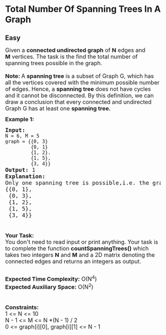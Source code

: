 # Total Number Of Spanning Trees In A Graph
## Easy
<div class="problems_problem_content__Xm_eO"><p><span style="font-size:18px">Given a <strong>connected undirected graph</strong>&nbsp;of <strong>N</strong>&nbsp;edges and <strong>M</strong>&nbsp;vertices. The task is the find the total number of spanning trees possible in the graph.<br>
<br>
<strong>Note:&nbsp;</strong>A&nbsp;<strong>spanning tree</strong>&nbsp;is a subset of Graph G, which has all the vertices covered with the minimum possible number of edges. Hence, a&nbsp;<strong>spanning tree</strong>&nbsp;does not have cycles and it cannot be disconnected. By this definition, we can draw a conclusion that every connected and undirected Graph G has at least one&nbsp;<strong>spanning tree.</strong></span></p>

<p><span style="font-size:18px"><strong>Example 1:</strong></span></p>

<pre><span style="font-size:18px"><strong>Input:</strong>
<code>N = 6, M = 5
graph = {{0, 3}
         {0, 1}
         {1, 2}.
         {1, 5},
         {3, 4}}</code>
<strong>Output: </strong>1
<strong>Explanation:</strong> 
Only one spanning tree is possible,i.e. the graph itself.
{{0, 1},
&nbsp;{0, 3},
&nbsp;{1, 2},
&nbsp;{1, 5},
&nbsp;{3, 4}}
</span></pre>

<p>&nbsp;</p>

<p><span style="font-size:18px"><strong>Your Task:&nbsp;&nbsp;</strong><br>
You don't need to read input or print anything. Your task is to complete the function <strong>countSpanningTrees</strong><strong>()</strong>&nbsp;which takes two integers&nbsp;<strong>N</strong>&nbsp;and&nbsp;<strong>M</strong>&nbsp;and a 2D matrix denoting the connected edges and returns an integers as output.</span><br>
&nbsp;</p>

<p><span style="font-size:18px"><strong>Expected Time Complexity:</strong> O(N<sup>4</sup>)<br>
<strong>Expected Auxiliary Space:</strong> O(N<sup>2</sup>)</span></p>

<p>&nbsp;</p>

<p><span style="font-size:18px"><strong>Constraints:</strong><br>
1 &lt;= N &lt;= 10<br>
N - 1 &lt;= M&nbsp;&lt;= N *(N - 1) / 2<br>
0 &lt;= graph[i][0], graph[i][1] &lt;= N - 1</span></p>
</div>